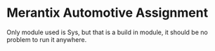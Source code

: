 # Merantix Automotive Assignment
Only module used is Sys, but that is a build in module, it should be no problem to run it anywhere.

